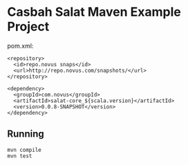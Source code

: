 # Casbah Salat Maven Example Project

pom.xml:
```
<repository>
  <id>repo.novus snaps</id>
  <url>http://repo.novus.com/snapshots/</url>
</repository>
```

```
<dependency>
  <groupId>com.novus</groupId>
  <artifactId>salat-core_${scala.version}</artifactId>
  <version>0.0.8-SNAPSHOT</version>
</dependency>
```

## Running

```
mvn compile
mvn test
```
